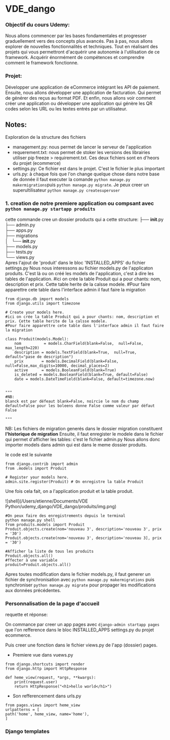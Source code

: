 # VDE_dango

### Objectif du cours Udemy:
Nous allons commencer par les bases fondamentales et progresser graduellement
vers des concepts plus avancés.
Pas à pas, nous allons explorer de nouvelles fonctionnalités et techniques.
Tout en réalisant des projets qui vous permettront d'acquérir une autonomie à
l'utilisation de ce framework.
Acquérir énormément de compétences et comprendre comment le framework fonctionne.

### Projet:

Développer une application de eCommerce intégrant les API de paiement.
Ensuite, nous allons développer une application de facturation.
Qui permet de générer des reçus au format PDF.
Et enfin, nous allons voir comment créer une application ou développer une application qui génère les
QR codes selon les URL ou les textes entrés par un utilisateur.






## Notes:
Exploration de la structure des fichiers
- management.py: 
nous permet de lancer le serveur de l'application
- requerement.txt: nous permet de stoker les versions des librairies utiliser
pip freeze > requirement.txt.
Ces deux fichiers sont en d'heors du projet (ecommerce)
- settings.py:
Ce fichier est dans le projet. C'est le fichier le plus important
- urls.py:
à chaque fois que l'on change quelque chose dans notre  base de donnée il faut executer la comande `python manage.py makermigrations`puis `python manage.py migrate`.
Je peux creer un superultilisateur `python manage.py createsuperuser`
### 1. creation de notre premiere application ou compsant avec `python manage.py startapp produits`
cette commande cree un dossier products qui a cette structure:
├── __init__.py\
├── admin.py\
├── apps.py\
├── migrations\
│   └── __init__.py\
├── models.py\
├── tests.py\
└── views.py\
Apres l'ajout de 'produit' dans le bloc 'INSTALLED_APPS' du fichier settings.py
Nous nous interessons au fichier models.py de l'applicaton produits. 
C'est là ou on créé les models de l'application, c'est à dire les tables de l'application.
#ici on crée la table Produit qui a pour chants: nom, description et prix. Cette table herite de la calsse modele.
#Pour faire apparettre cete table dans l'interface admin il faut faire la migration
```
from django.db import models
from django.utils import timezone

# Create your models here.
#ici on crée la table Produit qui a pour chants: nom, description et prix. Cette table herite de la calsse modele.
#Pour faire apparettre cete table dans l'interface admin il faut faire la migration

class Produit(models.Model):
    nom          = models.CharField(blank=False,  null=False, max_length=220)
    description = models.TextField(blank=True,  null=True, default="pase de description")
    prix        = models.DecimalField(blank=False,  null=False,max_digits=10000, decimal_places=2)
    active      = models.BooleanField(blank=True)
    is_deleted = models.BooleanField(blank=True, default=False)
    date = models.DateTimeField(blank=False, default=timezone.now)
    

"""
#NB:  
blanck est par défeaut blank=False, noircie le nom du champ
default=False pour les boleens donne False comme valeur par défaut False

"""
```
NB: Les fichiers de migration generés dans le dossier migration constituent **l'historique de migration**
Ensuite, il faut enregister le modele dans le fichier qui permet d'afficher les tables: c'est le fichier admin.py
Nous allons donc importer models dans admin qui est dans le meme dossier produits.


le code est le suivante

```
from django.contrib import admin
from .models import Produit

# Register your models here.
admin.site.register(Produit) # On enregistre la table Produit
```
Une fois cela fait, on a l'application produit et la table produit.

![shell](/Users/etienne/Documents/VDE Python/udemy_django/VDE_dango/produits/img.png)

```
#On peux faire des enregistrements depuis le terminal
python manage.py shell
from produits.models import Produit
Produit.objects.create(nom='nouveau 3', description='nouveau 3', prix = '30')
Produit.objects.create(nom='nouveau 3', description='nouveau 3], prix = '30')

#Afficher la liste de tous les produits
Produit.objects.all()
#ffecter à une variable
produit=Produit.objects.all()
```

Apres toutes modification dans le fichier models.py, il faut generer un fichier de synchronisation avec `python manage.py makermigrations` puis synchroniser `python manage.py migrate` pour propager les modifications aux données précédentes.

### Personnalisation de la page d'accueil 
requette et réponse:

On commance par creer un app pages avec `django-admin startapp pages` que l'on refference dans le bloc INSTALLED_APPS settings.py du projet ecommerce.

Puis creer une fonction dans le fichier views.py de l'app (dossier) pages.
- Premiere vue dans vuews.py
```
from django.shortcuts import render
from django.http import HttpResponse

def heme_view(request, *args, **kwargs):
    print(request.user)
    return HttpResponse("<h1>hello world</h1>")
```
- Son refferencement dans urls.py
```
from pages.views import heme_view
urlpatterns = [
path('home', heme_view, name='home'),
]
```

### Django templates